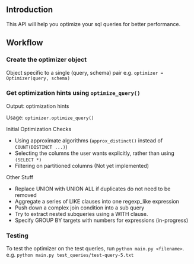 
## Introduction
This API will help you optimize your sql queries for better performance.

## Workflow

### Create the optimizer object
Object specific to a single (query, schema) pair
e.g. `optimizer = Optimizer(query, schema)`

### Get optimization hints using `optimize_query()`
Output: optimization hints

Usage: `optimizer.optimize_query()`

Initial Optimization Checks
  * Using approximate algorithms (`approx_distinct()` instead of `COUNT(DISTINCT ...)`)
  * Selecting the columns the user wants explicitly, rather than using `(SELECT *)`
  * Filtering on partitioned columns (Not yet implemented)

Other Stuff
  * Replace UNION with UNION ALL if duplicates do not need to be removed
  * Aggregate a series of LIKE clauses into one regexp_like expression
  * Push down a complex join condition into a sub query
  * Try to extract nested subqueries using a WITH clause.
  * Specify GROUP BY targets with numbers for expressions (in-progress)

### Testing
To test the optimizer on the test queries, run `python main.py <filename>`.
e.g. `python main.py test_queries/test-query-5.txt`
